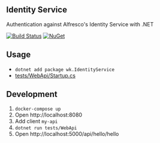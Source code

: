 ## Identity Service

Authentication against Alfresco's Identity Service with .NET

[![Build Status](https://dev.azure.com/wk-j/identity-service/_apis/build/status/wk-j.identity-service?branchName=master)](https://dev.azure.com/wk-j/identity-service/_build/latest?definitionId=45&branchName=master)
[![NuGet](https://img.shields.io/nuget/v/wk.IdentityService.svg)](https://www.nuget.org/packages/wk.IdentityService)

## Usage

- `dotnet add package wk.IdentityService`
- [tests/WebApi/Startup.cs](tests/WebApi/Startup.cs)

## Development

1. `docker-compose up`
2. Open http://localhost:8080
3. Add client `my-api`
4. `dotnet run tests/WebApi`
5. Open http://localhost:5000/api/hello/hello
